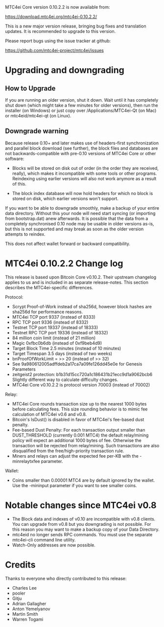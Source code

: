 MTC4ei Core version 0.10.2.2 is now available from:

  <https://download.mtc4ei.org/mtc4ei-0.10.2.2/>

This is a new major version release, bringing bug fixes and translation 
updates. It is recommended to upgrade to this version.

Please report bugs using the issue tracker at github:

  <https://github.com/mtc4ei-project/mtc4ei/issues>

Upgrading and downgrading
=========================

How to Upgrade
--------------

If you are running an older version, shut it down. Wait until it has completely
shut down (which might take a few minutes for older versions), then run the
installer (on Windows) or just copy over /Applications/MTC4ei-Qt (on Mac) or
mtc4eid/mtc4ei-qt (on Linux).

Downgrade warning
------------------

Because release 0.10+ and later makes use of headers-first synchronization and
parallel block download (see further), the block files and databases are not
backwards-compatible with pre-0.10 versions of MTC4ei Core or other software:

* Blocks will be stored on disk out of order (in the order they are
received, really), which makes it incompatible with some tools or
other programs. Reindexing using earlier versions will also not work
anymore as a result of this.

* The block index database will now hold headers for which no block is
stored on disk, which earlier versions won't support.

If you want to be able to downgrade smoothly, make a backup of your entire data
directory. Without this your node will need start syncing (or importing from
bootstrap.dat) anew afterwards. It is possible that the data from a completely
synchronised 0.10 node may be usable in older versions as-is, but this is not
supported and may break as soon as the older version attempts to reindex.

This does not affect wallet forward or backward compatibility.


MTC4ei 0.10.2.2 Change log
============================
This release is based upon Bitcoin Core v0.10.2.  Their upstream changelog applies to us and
is included in as separate release-notes.  This section describes the MTC4ei-specific differences.

Protocol:
- Scrypt Proof-of-Work instead of sha256d, however block hashes are sha256d for performance reasons.
- MTC4ei TCP port 9337 (instead of 8333)
- RPC TCP port 9336 (instead of 8332)
- Testnet TCP port 19337 (instead of 18333)
- Testnet RPC TCP port 19336 (instead of 18332)
- 84 million coin limit  (instead of 21 million)
- Magic 0xfbc0b6db       (instead of 0xf9beb4d9)
- Target Block Time 2.5 minutes (instead of 10 minutes)
- Target Timespan 3.5 days      (instead of two weeks)
- bnProofOfWorkLimit = >> 20    (instead of >> 32)
- See 9a980612005adffdeb2a17ca7a09fe126dd45e0e for Genesis Parameters
- zeitgeist2 protection: b1b31d15cc720a1c186431b21ecc9d1a9062bcb6 Slightly different way to calculate difficulty changes.
- MTC4ei Core v0.10.2.2 is protocol version 70003 (instead of 70002)

Relay:
- MTC4ei Core rounds transaction size up to the nearest 1000 bytes before calculating fees.  This size rounding behavior is to mimic fee calculation of MTC4ei v0.6 and v0.8.
- Bitcoin's IsDust() is disabled in favor of MTC4ei's fee-based dust penalty.
- Fee-based Dust Penalty: For each transaction output smaller than DUST_THRESHOLD (currently 0.001 MTC4) the default relay/mining policy will expect an additional 1000 bytes of fee.  Otherwise the transaction will be rejected from relay/mining.  Such transactions are also disqualified from the free/high-priority transaction rule.
- Miners and relays can adjust the expected fee per-KB with the -minrelaytxfee parameter.

Wallet:
- Coins smaller than 0.00001 MTC4 are by default ignored by the wallet.  Use the -mininput parameter if you want to see smaller coins.

Notable changes since MTC4ei v0.8
===================================

- The Block data and indexes of v0.10 are incompatible with v0.8 clients.  You can upgrade from v0.8 but you downgrading is not possible.  For this reason you may want to make a backup copy of your Data Directory.
- mtc4eid no longer sends RPC commands.  You must use the separate mtc4ei-cli command line utility.
- Watch-Only addresses are now possible.

Credits
=======

Thanks to everyone who directly contributed to this release:

- Charles Lee
- pooler
- Gitju
- Adrian Gallagher
- Anton Yemelyanov
- Martin Smith
- Warren Togami
